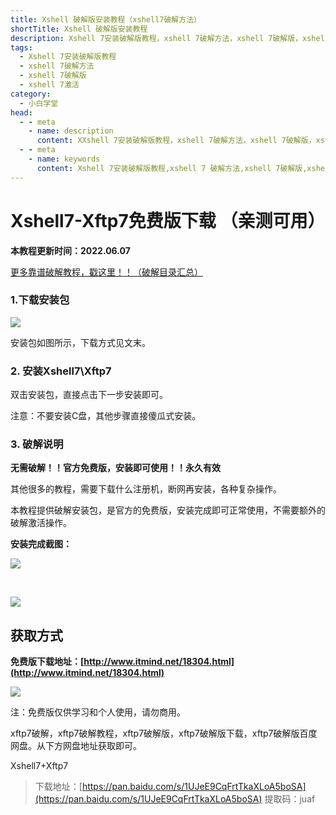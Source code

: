 ```yaml
---
title: Xshell 破解版安装教程（xshell7破解方法）
shortTitle: Xshell 破解版安装教程
description: Xshell 7安装破解版教程，xshell 7破解方法，xshell 7破解版，xshell 7激活
tags:
  - Xshell 7安装破解版教程
  - xshell 7破解方法
  - xshell 7破解版
  - xshell 7激活
category:
  - 小白学堂
head:
  - - meta
    - name: description
      content: XXshell 7安装破解版教程，xshell 7破解方法，xshell 7破解版，xshell 7激活
  - - meta
    - name: keywords
      content: Xshell 7安装破解版教程,xshell 7 破解方法,xshell 7破解版,xshell 7激活
---
```



Xshell7-Xftp7免费版下载 （亲测可用）
=========================

**本教程更新时间：2022.06.07**

[更多靠谱破解教程，戳这里！！（破解目录汇总）](https://tobebetterjavaer.com/nice-article/itmind/)

### 1.下载安装包

![](http://cdn.tobebetterjavaer.com/tobebetterjavaer/images/nice-article/itmind-xshellazpjbjcxshellpxffxbxt-ffa538b5-77d9-4d58-9c0b-c8f76b37713c.png)

安装包如图所示，下载方式见文末。

### 2\. 安装Xshell7\\Xftp7

双击安装包，直接点击下一步安装即可。

注意：不要安装C盘，其他步骤直接傻瓜式安装。

### 3\. 破解说明

**无需破解！！官方免费版，安装即可使用！！永久有效**

其他很多的教程，需要下载什么注册机，断网再安装，各种复杂操作。

本教程提供破解安装包，是官方的免费版，安装完成即可正常使用，不需要额外的破解激活操作。

**安装完成截图：**

![](http://cdn.tobebetterjavaer.com/tobebetterjavaer/images/nice-article/itmind-xshellazpjbjcxshellpxffxbxt-6c219f24-d6fe-401f-8306-3674f77c7f53.png)

  

![](http://cdn.tobebetterjavaer.com/tobebetterjavaer/images/nice-article/itmind-xshellazpjbjcxshellpxffxbxt-3e96e9fa-abbc-46dd-b3f6-57d7ceab96a4.png)

获取方式
----

**免费版下载地址：[http://www.itmind.net/18304.html](http://www.itmind.net/18304.html)**

![](http://cdn.tobebetterjavaer.com/tobebetterjavaer/images/nice-article/itmind-xshellazpjbjcxshellpxffxbxt-ffa538b5-77d9-4d58-9c0b-c8f76b37713c.png)

注：免费版仅供学习和个人使用，请勿商用。

xftp7破解，xftp7破解教程，xftp7破解版，xftp7破解版下载，xftp7破解版百度网盘。从下方网盘地址获取即可。

Xshell7+Xftp7
>下载地址：[https://pan.baidu.com/s/1UJeE9CqFrtTkaXLoA5boSA](https://pan.baidu.com/s/1UJeE9CqFrtTkaXLoA5boSA)
提取码：juaf

  